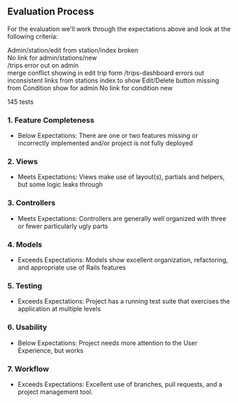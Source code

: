 ## Evaluation Process

For the evaluation we'll work through the expectations above and look at the
following criteria:

Admin/station/edit from station/index broken  
No link for admin/stations/new  
/trips error out on admin  
merge conflict showing in edit trip form
/trips-dashboard errors out
inconsistent links from stations index to show
Edit/Delete button missing from Condition show for admin
No link for condition new

145 tests  


### 1. Feature Completeness

* Below Expectations: There are one or two features missing or incorrectly implemented and/or project is not fully deployed

### 2. Views

* Meets Expectations: Views make use of layout(s), partials and helpers, but some logic leaks through

### 3. Controllers

* Meets Expectations: Controllers are generally well organized with three or fewer particularly ugly parts

### 4. Models

* Exceeds Expectations: Models show excellent organization, refactoring, and appropriate use of Rails features

### 5. Testing

* Exceeds Expectations: Project has a running test suite that exercises the application at multiple levels

### 6. Usability

* Below Expectations: Project needs more attention to the User Experience, but works

### 7. Workflow

* Exceeds Expectations: Excellent use of branches, pull requests, and a project management tool.

